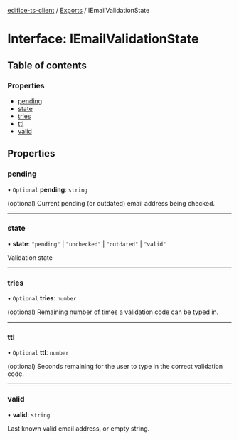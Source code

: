 [edifice-ts-client](../README.md) / [Exports](../modules.md) / IEmailValidationState

# Interface: IEmailValidationState

## Table of contents

### Properties

- [pending](IEmailValidationState.md#pending)
- [state](IEmailValidationState.md#state)
- [tries](IEmailValidationState.md#tries)
- [ttl](IEmailValidationState.md#ttl)
- [valid](IEmailValidationState.md#valid)

## Properties

### pending

• `Optional` **pending**: `string`

(optional) Current pending (or outdated) email address being checked.

___

### state

• **state**: ``"pending"`` \| ``"unchecked"`` \| ``"outdated"`` \| ``"valid"``

Validation state

___

### tries

• `Optional` **tries**: `number`

(optional) Remaining number of times a validation code can be typed in.

___

### ttl

• `Optional` **ttl**: `number`

(optional) Seconds remaining for the user to type in the correct validation code.

___

### valid

• **valid**: `string`

Last known valid email address, or empty string.
